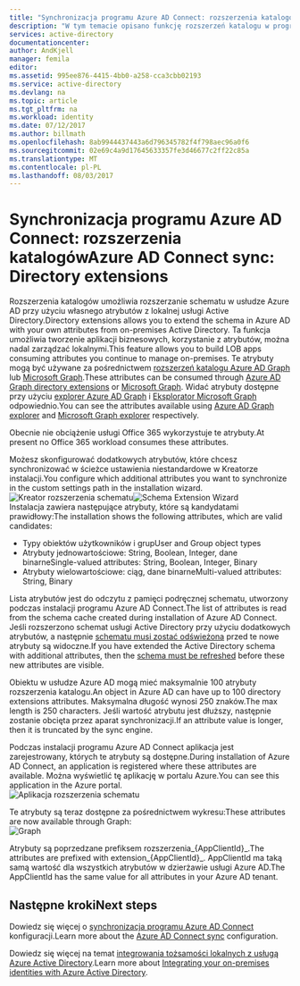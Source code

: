 ```yaml
---
title: "Synchronizacja programu Azure AD Connect: rozszerzenia katalogów | Dokumentacja firmy Microsoft"
description: "W tym temacie opisano funkcję rozszerzeń katalogu w programie Azure AD Connect."
services: active-directory
documentationcenter: 
author: AndKjell
manager: femila
editor: 
ms.assetid: 995ee876-4415-4bb0-a258-cca3cbb02193
ms.service: active-directory
ms.devlang: na
ms.topic: article
ms.tgt_pltfrm: na
ms.workload: identity
ms.date: 07/12/2017
ms.author: billmath
ms.openlocfilehash: 8ab9944437443a6d796345782f4f798aec96a0f6
ms.sourcegitcommit: 02e69c4a9d17645633357fe3d46677c2ff22c85a
ms.translationtype: MT
ms.contentlocale: pl-PL
ms.lasthandoff: 08/03/2017
---
```

# <a name="azure-ad-connect-sync-directory-extensions"></a><span data-ttu-id="c488c-103">Synchronizacja programu Azure AD Connect: rozszerzenia katalogów</span><span class="sxs-lookup"><span data-stu-id="c488c-103">Azure AD Connect sync: Directory extensions</span></span>
<span data-ttu-id="c488c-104">Rozszerzenia katalogów umożliwia rozszerzanie schematu w usłudze Azure AD przy użyciu własnego atrybutów z lokalnej usługi Active Directory.</span><span class="sxs-lookup"><span data-stu-id="c488c-104">Directory extensions allows you to extend the schema in Azure AD with your own attributes from on-premises Active Directory.</span></span> <span data-ttu-id="c488c-105">Ta funkcja umożliwia tworzenie aplikacji biznesowych, korzystanie z atrybutów, można nadal zarządzać lokalnymi.</span><span class="sxs-lookup"><span data-stu-id="c488c-105">This feature allows you to build LOB apps consuming attributes you continue to manage on-premises.</span></span> <span data-ttu-id="c488c-106">Te atrybuty mogą być używane za pośrednictwem [rozszerzeń katalogu Azure AD Graph](https://msdn.microsoft.com/Library/Azure/Ad/Graph/howto/azure-ad-graph-api-directory-schema-extensions) lub [Microsoft Graph](https://graph.microsoft.io/).</span><span class="sxs-lookup"><span data-stu-id="c488c-106">These attributes can be consumed through [Azure AD Graph directory extensions](https://msdn.microsoft.com/Library/Azure/Ad/Graph/howto/azure-ad-graph-api-directory-schema-extensions) or [Microsoft Graph](https://graph.microsoft.io/).</span></span> <span data-ttu-id="c488c-107">Widać atrybuty dostępne przy użyciu [explorer Azure AD Graph](https://graphexplorer.cloudapp.net) i [Eksplorator Microsoft Graph](https://graphexplorer2.azurewebsites.net/) odpowiednio.</span><span class="sxs-lookup"><span data-stu-id="c488c-107">You can see the attributes available using [Azure AD Graph explorer](https://graphexplorer.cloudapp.net) and [Microsoft Graph explorer](https://graphexplorer2.azurewebsites.net/) respectively.</span></span>

<span data-ttu-id="c488c-108">Obecnie nie obciążenie usługi Office 365 wykorzystuje te atrybuty.</span><span class="sxs-lookup"><span data-stu-id="c488c-108">At present no Office 365 workload consumes these attributes.</span></span>

<span data-ttu-id="c488c-109">Możesz skonfigurować dodatkowych atrybutów, które chcesz synchronizować w ścieżce ustawienia niestandardowe w Kreatorze instalacji.</span><span class="sxs-lookup"><span data-stu-id="c488c-109">You configure which additional attributes you want to synchronize in the custom settings path in the installation wizard.</span></span>
<span data-ttu-id="c488c-110">![Kreator rozszerzenia schematu](./media/active-directory-aadconnectsync-feature-directory-extensions/extension2.png)</span><span class="sxs-lookup"><span data-stu-id="c488c-110">![Schema Extension Wizard](./media/active-directory-aadconnectsync-feature-directory-extensions/extension2.png)</span></span>  
<span data-ttu-id="c488c-111">Instalacja zawiera następujące atrybuty, które są kandydatami prawidłowy:</span><span class="sxs-lookup"><span data-stu-id="c488c-111">The installation shows the following attributes, which are valid candidates:</span></span>

* <span data-ttu-id="c488c-112">Typy obiektów użytkowników i grup</span><span class="sxs-lookup"><span data-stu-id="c488c-112">User and Group object types</span></span>
* <span data-ttu-id="c488c-113">Atrybuty jednowartościowe: String, Boolean, Integer, dane binarne</span><span class="sxs-lookup"><span data-stu-id="c488c-113">Single-valued attributes: String, Boolean, Integer, Binary</span></span>
* <span data-ttu-id="c488c-114">Atrybuty wielowartościowe: ciąg, dane binarne</span><span class="sxs-lookup"><span data-stu-id="c488c-114">Multi-valued attributes: String, Binary</span></span>

<span data-ttu-id="c488c-115">Lista atrybutów jest do odczytu z pamięci podręcznej schematu, utworzony podczas instalacji programu Azure AD Connect.</span><span class="sxs-lookup"><span data-stu-id="c488c-115">The list of attributes is read from the schema cache created during installation of Azure AD Connect.</span></span> <span data-ttu-id="c488c-116">Jeśli rozszerzono schemat usługi Active Directory przy użyciu dodatkowych atrybutów, a następnie [schematu musi zostać odświeżona](active-directory-aadconnectsync-installation-wizard.md#refresh-directory-schema) przed te nowe atrybuty są widoczne.</span><span class="sxs-lookup"><span data-stu-id="c488c-116">If you have extended the Active Directory schema with additional attributes, then the [schema must be refreshed](active-directory-aadconnectsync-installation-wizard.md#refresh-directory-schema) before these new attributes are visible.</span></span>

<span data-ttu-id="c488c-117">Obiektu w usłudze Azure AD mogą mieć maksymalnie 100 atrybuty rozszerzenia katalogu.</span><span class="sxs-lookup"><span data-stu-id="c488c-117">An object in Azure AD can have up to 100 directory extensions attributes.</span></span> <span data-ttu-id="c488c-118">Maksymalna długość wynosi 250 znaków.</span><span class="sxs-lookup"><span data-stu-id="c488c-118">The max length is 250 characters.</span></span> <span data-ttu-id="c488c-119">Jeśli wartość atrybutu jest dłuższy, następnie zostanie obcięta przez aparat synchronizacji.</span><span class="sxs-lookup"><span data-stu-id="c488c-119">If an attribute value is longer, then it is truncated by the sync engine.</span></span>

<span data-ttu-id="c488c-120">Podczas instalacji programu Azure AD Connect aplikacja jest zarejestrowany, których te atrybuty są dostępne.</span><span class="sxs-lookup"><span data-stu-id="c488c-120">During installation of Azure AD Connect, an application is registered where these attributes are available.</span></span> <span data-ttu-id="c488c-121">Można wyświetlić tę aplikację w portalu Azure.</span><span class="sxs-lookup"><span data-stu-id="c488c-121">You can see this application in the Azure portal.</span></span>  
![Aplikacja rozszerzenia schematu](./media/active-directory-aadconnectsync-feature-directory-extensions/extension3new.png)

<span data-ttu-id="c488c-123">Te atrybuty są teraz dostępne za pośrednictwem wykresu:</span><span class="sxs-lookup"><span data-stu-id="c488c-123">These attributes are now available through Graph:</span></span>  
![Graph](./media/active-directory-aadconnectsync-feature-directory-extensions/extension4.png)

<span data-ttu-id="c488c-125">Atrybuty są poprzedzane prefiksem rozszerzenia\_{AppClientId}\_.</span><span class="sxs-lookup"><span data-stu-id="c488c-125">The attributes are prefixed with extension\_{AppClientId}\_.</span></span> <span data-ttu-id="c488c-126">AppClientId ma taką samą wartość dla wszystkich atrybutów w dzierżawie usługi Azure AD.</span><span class="sxs-lookup"><span data-stu-id="c488c-126">The AppClientId has the same value for all attributes in your Azure AD tenant.</span></span>

## <a name="next-steps"></a><span data-ttu-id="c488c-127">Następne kroki</span><span class="sxs-lookup"><span data-stu-id="c488c-127">Next steps</span></span>
<span data-ttu-id="c488c-128">Dowiedz się więcej o [synchronizacja programu Azure AD Connect](active-directory-aadconnectsync-whatis.md) konfiguracji.</span><span class="sxs-lookup"><span data-stu-id="c488c-128">Learn more about the [Azure AD Connect sync](active-directory-aadconnectsync-whatis.md) configuration.</span></span>

<span data-ttu-id="c488c-129">Dowiedz się więcej na temat [integrowania tożsamości lokalnych z usługą Azure Active Directory](active-directory-aadconnect.md).</span><span class="sxs-lookup"><span data-stu-id="c488c-129">Learn more about [Integrating your on-premises identities with Azure Active Directory](active-directory-aadconnect.md).</span></span>
